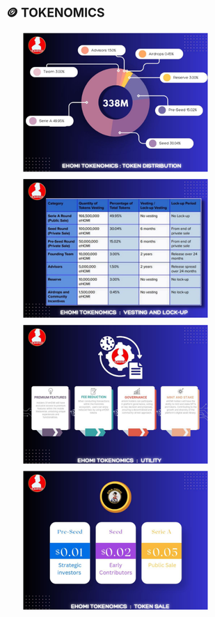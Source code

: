 # 🪙 TOKENOMICS

<figure><img src="../../.gitbook/assets/photo_2023-09-02_01-56-08 (1).jpg" alt=""><figcaption></figcaption></figure>

<figure><img src="../../.gitbook/assets/photo_2023-09-02_01-50-54 (2).jpg" alt=""><figcaption></figcaption></figure>

<figure><img src="../../.gitbook/assets/photo_2023-09-02_01-50-54 (4).jpg" alt=""><figcaption></figcaption></figure>

<figure><img src="../../.gitbook/assets/photo_2023-09-02_01-50-54 (3).jpg" alt=""><figcaption></figcaption></figure>
